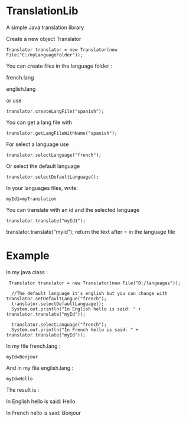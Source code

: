# TranslationLib
A simple Java translation library

Create a new object Translator
```
Translator translator = new Translator(new File("C:/myLanguageFolder"));
```
You can create files in the language folder :  


french.lang


english.lang

or use 
```
translator.createLangFile("spanish");
``` 
You can get a lang file with 
```
translator.getLangFileWithName("spanish");
```
For select a language use
```
translator.selectLanguage("french");
```
Or select the default language
```
translator.selectDefaultLanguage();
```
In your languages files, write:
```
myId1=myTranslation
```
You can translate with an id and the selected language
```
translator.translate("myId1");
```
translator.translate("myId"); return the text after = in the language file 

# Example
In my java class :
``` 
 Translator translator = new Translator(new File("D:/languages"));

  //The default language it's english but you can change with translator.setDefaultLangue("french");
  translator.selectDefaultLanguage();
  System.out.println("In English hello is said: " + translator.translate("myId"));
  
  translator.selectLanguage("french");
  System.out.println("In French hello is said: " + translator.translate("myId"));
```
In my file french.lang :
``` 
myId=Bonjour
```
And in my file english.lang : 
```
myId=Hello
``` 
The result is : 


In English hello is said: Hello


In French hello is said: Bonjour

